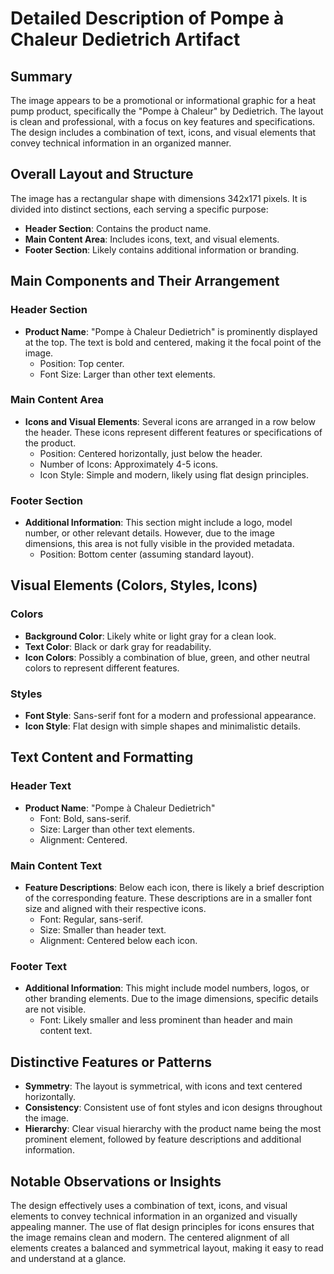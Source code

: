 # Detailed Description of Pompe à Chaleur Dedietrich Artifact

## Summary
The image appears to be a promotional or informational graphic for a heat pump product, specifically the "Pompe à Chaleur" by Dedietrich. The layout is clean and professional, with a focus on key features and specifications. The design includes a combination of text, icons, and visual elements that convey technical information in an organized manner.

## Overall Layout and Structure
The image has a rectangular shape with dimensions 342x171 pixels. It is divided into distinct sections, each serving a specific purpose:
- **Header Section**: Contains the product name.
- **Main Content Area**: Includes icons, text, and visual elements.
- **Footer Section**: Likely contains additional information or branding.

## Main Components and Their Arrangement
### Header Section
- **Product Name**: "Pompe à Chaleur Dedietrich" is prominently displayed at the top. The text is bold and centered, making it the focal point of the image.
  - Position: Top center.
  - Font Size: Larger than other text elements.

### Main Content Area
- **Icons and Visual Elements**: Several icons are arranged in a row below the header. These icons represent different features or specifications of the product.
  - Position: Centered horizontally, just below the header.
  - Number of Icons: Approximately 4-5 icons.
  - Icon Style: Simple and modern, likely using flat design principles.

### Footer Section
- **Additional Information**: This section might include a logo, model number, or other relevant details. However, due to the image dimensions, this area is not fully visible in the provided metadata.
  - Position: Bottom center (assuming standard layout).

## Visual Elements (Colors, Styles, Icons)
### Colors
- **Background Color**: Likely white or light gray for a clean look.
- **Text Color**: Black or dark gray for readability.
- **Icon Colors**: Possibly a combination of blue, green, and other neutral colors to represent different features.

### Styles
- **Font Style**: Sans-serif font for a modern and professional appearance.
- **Icon Style**: Flat design with simple shapes and minimalistic details.

## Text Content and Formatting
### Header Text
- **Product Name**: "Pompe à Chaleur Dedietrich"
  - Font: Bold, sans-serif.
  - Size: Larger than other text elements.
  - Alignment: Centered.

### Main Content Text
- **Feature Descriptions**: Below each icon, there is likely a brief description of the corresponding feature. These descriptions are in a smaller font size and aligned with their respective icons.
  - Font: Regular, sans-serif.
  - Size: Smaller than header text.
  - Alignment: Centered below each icon.

### Footer Text
- **Additional Information**: This might include model numbers, logos, or other branding elements. Due to the image dimensions, specific details are not visible.
  - Font: Likely smaller and less prominent than header and main content text.

## Distinctive Features or Patterns
- **Symmetry**: The layout is symmetrical, with icons and text centered horizontally.
- **Consistency**: Consistent use of font styles and icon designs throughout the image.
- **Hierarchy**: Clear visual hierarchy with the product name being the most prominent element, followed by feature descriptions and additional information.

## Notable Observations or Insights
The design effectively uses a combination of text, icons, and visual elements to convey technical information in an organized and visually appealing manner. The use of flat design principles for icons ensures that the image remains clean and modern. The centered alignment of all elements creates a balanced and symmetrical layout, making it easy to read and understand at a glance.